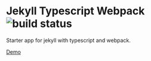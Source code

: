 # Jekyll Typescript Webpack ![build status](https://img.shields.io/travis/nickroberts/jekyll-typescript-webpack.svg)

Starter app for jekyll with typescript and webpack.

[Demo](https://nickroberts.github.io/jekyll-typescript-webpack/)
